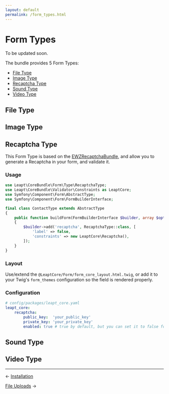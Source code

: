 ```yaml
---
layout: default
permalink: /form_types.html
---
```


# Form Types

To be updated soon.

The bundle provides 5 Form Types:

- [File Type](#file-type)
- [Image Type](#image-type)
- [Recaptcha Type](#recaptcha-type)
- [Sound Type](#sound-type)
- [Video Type](#video-type)

## <a name="file-type"></a> File Type

## <a name="image-type"></a> Image Type

## <a name="recaptcha-type"></a> Recaptcha Type

This Form Type is based on the [EWZRecaptchaBundle](https://github.com/excelwebzone/EWZRecaptchaBundle/), and allow you 
to generate a Recaptcha in your form, and validate it.

### Usage

```php
use Leapt\CoreBundle\Form\Type\RecaptchaType;
use Leapt\CoreBundle\Validator\Constraints as LeaptCore;
use Symfony\Component\Form\AbstractType;
use Symfony\Component\Form\FormBuilderInterface;

final class ContactType extends AbstractType
{
    public function buildForm(FormBuilderInterface $builder, array $options)
    {
        $builder->add('recaptcha', RecaptchaType::class, [
            'label' => false,
            'constraints' => new LeaptCore\Recaptcha(),
        ]);
    }
}
```

### Layout

Use/extend the `@LeaptCore/Form/form_core_layout.html.twig`, or add it to your Twig's `form_themes` configuration 
so the field is rendered properly.

### Configuration

```yaml
# config/packages/leapt_core.yaml
leapt_core:
    recaptcha:
        public_key:  'your_public_key'
        private_key: 'your_private_key'
        enabled: true # true by default, but you can set it to false for your tests
```

## <a name="sound-type"></a> Sound Type

## <a name="video-type"></a> Video Type

----------

&larr; [Installation](/install.html)

[File Uploads](/file_uploads.html) &rarr;
